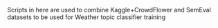 Scripts in here are used to combine Kaggle+CrowdFlower and SemEval datasets to be used for Weather topic classifier training
